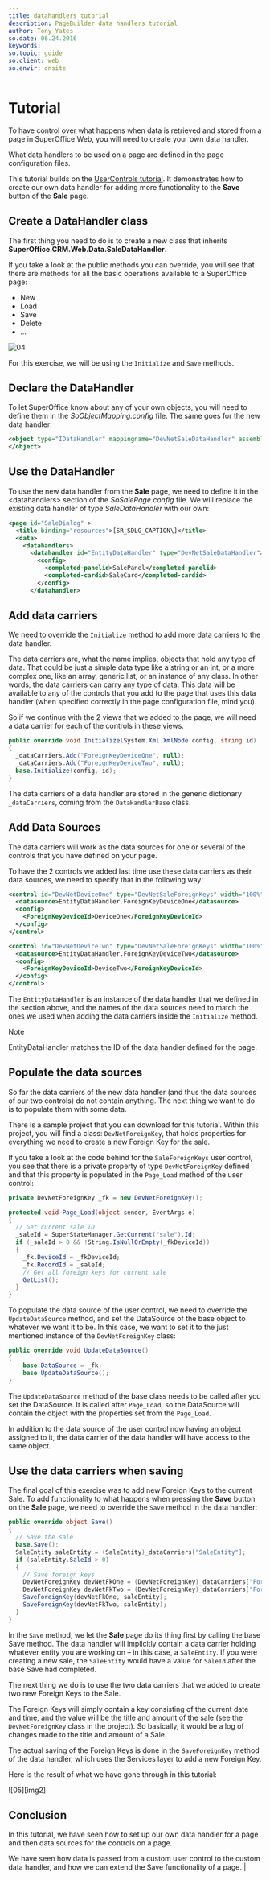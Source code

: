 ```yaml
---
title: datahandlers_tutorial
description: PageBuilder data handlers tutorial
author: Tony Yates
so.date: 06.24.2016
keywords:
so.topic: guide
so.client: web
so.envir: onsite
---
```


# Tutorial

To have control over what happens when data is retrieved and stored from a page in SuperOffice Web, you will need to create your own data handler.

What data handlers to be used on a page are defined in the page configuration files.

This tutorial builds on the [UserControls tutorial][1]. It demonstrates how to create our own data handler for adding more functionality to the **Save** button of the **Sale** page.

## Create a DataHandler class

The first thing you need to do is to create a new class that inherits **SuperOffice.CRM.Web.Data.SaleDataHandler**.

If you take a look at the public methods you can override, you will see that there are methods for all the basic operations available to a SuperOffice page:

* New
* Load
* Save
* Delete
* ...

![04][img1]

For this exercise, we will be using the `Initialize` and `Save` methods.

## Declare the DataHandler

To let SuperOffice know about any of your own objects, you will need to define them in the *SoObjectMapping.config* file. The same goes for the new data handler:

```XML
<object type="IDataHandler" mappingname="DevNetSaleDataHandler" assemblyname="CustomizingSIXwebPart3" objectname="CustomizingSIXwebPart3.DevNetSaleDataHandler">
</object>
```

## Use the DataHandler

To use the new data handler from the **Sale** page, we need to define it in the \<datahandlers> section of the *SoSalePage.config* file. We will replace the existing data handler of type *SaleDataHandler* with our own:

```XML
<page id="SaleDialog" >
  <title binding="resources">[SR_SDLG_CAPTION\]</title>
  <data>
    <datahandlers>
      <datahandler id="EntityDataHandler" type="DevNetSaleDataHandler">
        <config>
          <completed-panelid>SalePanel</completed-panelid>
          <completed-cardid>SaleCard</completed-cardid>
        </config>
      </datahandler>
```

## Add data carriers

We need to override the `Initialize` method to add more data carriers to the data handler.

The data carriers are, what the name implies, objects that hold any type of data. That could be just a simple data type like a string or an int, or a more complex one, like an array, generic list, or an instance of any class. In other words, the data carriers can carry any type of data. This data will be available to any of the controls that you add to the page that uses this data handler (when specified correctly in the page configuration file, mind you).

So if we continue with the 2 views that we added to the page, we will need a data carrier for each of the controls in these views.

```csharp
public override void Initialize(System.Xml.XmlNode config, string id)
{
  _dataCarriers.Add("ForeignKeyDeviceOne", null);
  _dataCarriers.Add("ForeignKeyDeviceTwo", null);
  base.Initialize(config, id);
}
```

The data carriers of a data handler are stored in the generic dictionary `_dataCarriers`, coming from the `DataHandlerBase` class.

## Add Data Sources

The data carriers will work as the data sources for one or several of the controls that you have defined on your page.

To have the 2 controls we added last time use these data carriers as their data sources, we need to specify that in the following way:

```xml
<control id="DevNetDeviceOne" type="DevNetSaleForeignKeys" width="100%" top="0px" left="0px" height="100%" position="absolute">
  <datasource>EntityDataHandler.ForeignKeyDeviceOne</datasource>
  <config>
    <ForeignKeyDeviceId>DeviceOne</ForeignKeyDeviceId>
  </config>
</control>

<control id="DevNetDeviceTwo" type="DevNetSaleForeignKeys" width="100%" top="0px" left="0px" height="100%" position="absolute">
  <datasource>EntityDataHandler.ForeignKeyDeviceTwo</datasource>
  <config>
    <ForeignKeyDeviceId>DeviceTwo</ForeignKeyDeviceId>
  </config>
</control>
```

The `EntityDataHandler` is an instance of the data handler that we defined in the section above, and the names of the data sources need to match the ones we used when adding the data carriers inside the `Initialize` method.

> [!NOTE]
> EntityDataHandler matches the ID of the data handler defined for the page.

## Populate the data sources

So far the data carriers of the new data handler (and thus the data sources of our two controls) do not contain anything. The next thing we want to do is to populate them with some data.

There is a sample project that you can download for this tutorial. Within this project, you will find a class: `DevNetForeignKey`, that holds properties for everything we need to create a new Foreign Key for the sale.

If you take a look at the code behind for the `SaleForeignKeys` user control, you see that there is a private property of type `DevNetForeignKey` defined and that this property is populated in the `Page_Load` method of the user control:

```csharp
private DevNetForeignKey _fk = new DevNetForeignKey();

protected void Page_Load(object sender, EventArgs e)
{
  // Get current sale ID
  _saleId = SuperStateManager.GetCurrent("sale").Id;
  if (_saleId > 0 && !String.IsNullOrEmpty(_fkDeviceId))
  {
    _fk.DeviceId = _fkDeviceId;
    _fk.RecordId = _saleId;
    // Get all foreign keys for current sale
    GetList();
  }
}
```

To populate the data source of the user control, we need to override the `UpdateDataSource` method, and set the DataSource of the base object to whatever we want it to be. In this case, we want to set it to the just mentioned instance of the `DevNetForeignKey` class:

```csharp
public override void UpdateDataSource()
{
    base.DataSource = _fk;
    base.UpdateDataSource();
}
```

The `UpdateDataSource` method of the base class needs to be called after you set the DataSource. It is called after `Page_Load`, so the DataSource will contain the object with the properties set from the `Page_Load`.

In addition to the data source of the user control now having an object assigned to it, the data carrier of the data handler will have access to the same object.

## Use the data carriers when saving

The final goal of this exercise was to add new Foreign Keys to the current Sale. To add functionality to what happens when pressing the **Save** button on the **Sale** page, we need to override the `Save` method in the data handler:

```csharp
public override object Save()
{
  // Save the sale
  base.Save();
  SaleEntity saleEntity = (SaleEntity)_dataCarriers["SaleEntity"];
  if (saleEntity.SaleId > 0)
  {
    // Save foreign keys
    DevNetForeignKey devNetFkOne = (DevNetForeignKey)_dataCarriers["ForeignKeyDeviceOne"];
    DevNetForeignKey devNetFkTwo = (DevNetForeignKey)_dataCarriers["ForeignKeyDeviceTwo"];
    SaveForeignKey(devNetFkOne, saleEntity);
    SaveForeignKey(devNetFkTwo, saleEntity);
  }
}
```

In the `Save` method, we let the **Sale** page do its thing first by calling the base Save method. The data handler will implicitly contain a data carrier holding whatever entity you are working on – in this case, a `SaleEntity`. If you were creating a new sale, the `SaleEntity` would have a value for `SaleId` after the base Save had completed.

The next thing we do is to use the two data carriers that we added to create two new Foreign Keys to the Sale.

The Foreign Keys will simply contain a key consisting of the current date and time, and the value will be the title and amount of the sale (see the `DevNetForeignKey` class in the project). So basically, it would be a log of changes made to the title and amount of a Sale.

The actual saving of the Foreign Keys is done in the `SaveForeignKey` method of the data handler, which uses the Services layer to add a new Foreign Key.

Here is the result of what we have gone through in this tutorial:

![05][img2]

## Conclusion

In this tutorial, we have seen how to set up our own data handler for a page and then data sources for the controls on a page.

We have seen how data is passed from a custom user control to the custom data handler, and how we can extend the Save functionality of a page.
|
<!-- Referenced links -->
[1]: ../usercontrols/tutorial.md

<!-- Referenced images -->
[img1]: media/image004.jpg
[img1]: media/image005.jpg
